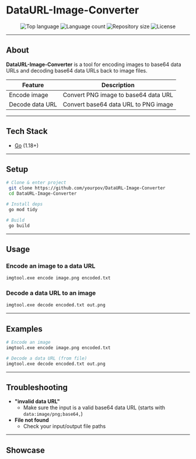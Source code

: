 # DataURL-Image-Converter

<p align="center">
  <img alt="Top language" src="https://img.shields.io/github/languages/top/yourpov/DataURL-Image-Converter?color=56BEB8">
  <img alt="Language count" src="https://img.shields.io/github/languages/count/yourpov/DataURL-Image-Converter?color=56BEB8">
  <img alt="Repository size" src="https://img.shields.io/github/repo-size/yourpov/DataURL-Image-Converter?color=56BEB8">
  <img alt="License" src="https://img.shields.io/github/license/yourpov/DataURL-Image-Converter?color=56BEB8">
</p>

---

## About

**DataURL-Image-Converter** is a tool for encoding images to base64 data URLs and decoding base64 data URLs back to image files.

| Feature         | Description                                      |
|-----------------|--------------------------------------------------|
| Encode image    | Convert PNG image to base64 data URL             |
| Decode data URL | Convert base64 data URL to PNG image             |

---

## Tech Stack

- [Go](https://go.dev/) (1.18+)

---

## Setup

```bash
# Clone & enter project
 git clone https://github.com/yourpov/DataURL-Image-Converter
 cd DataURL-Image-Converter

# Install deps
 go mod tidy

# Build
 go build
```

---

## Usage

### Encode an image to a data URL

```bash
imgtool.exe encode image.png encoded.txt
```

### Decode a data URL to an image

```bash
imgtool.exe decode encoded.txt out.png
```

---

## Examples

```sh
# Encode an image
imgtool.exe encode image.png encoded.txt

# Decode a data URL (from file)
imgtool.exe decode encoded.txt out.png
```

---

## Troubleshooting

- **"invalid data URL"**
  - Make sure the input is a valid base64 data URL (starts with `data:image/png;base64,`)
- **File not found**
  - Check your input/output file paths

---

## Showcase

<!-- You can add a screenshot or gif here -->
<!-- ![Preview](preview.gif) -->
